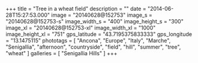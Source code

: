 +++
title = "Tree in a wheat field"
description = ""
date = "2014-06-28T15:27:53.000"
image = "20140628@152753"
image_s = "20140628@152753-s"
image_width_s = "400"
image_height_s = "300"
image_xl = "20140628@152753-xl"
image_width_xl = "1000"
image_height_xl = "751"
gps_latitude = "43.7195375833333"
gps_longitude = "13.1475115"
phototags = [ "Ancona", "Europe", "Italy", "Marche", "Senigallia", "afternoon", "countryside", "field", "hill", "summer", "tree", "wheat" ]
galleries = [ "Senigallia Hills" ]
+++
